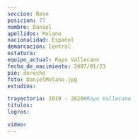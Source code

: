 ```yaml
---
seccion: Base
posicion: 77
nombre: Daniel
apellidos: Molano
nacionalidad: Español
demarcacion: Central
estatura: 
equipo_actual: Rayo Vallecano
fecha_de_nacimiento: 2007/01/23
pie: derecho
foto: DanielMolano.jpg
estudios:

trayectoria: 2019 - 2020#Rayo Vallecano
titulos:
logros:

video:
---
```

